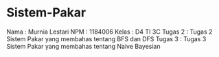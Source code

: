 # Sistem-Pakar
 Nama : Murnia Lestari
 NPM : 1184006
 Kelas : D4 TI 3C
 Tugas 2 : Tugas 2 Sistem Pakar yang membahas tentang  BFS dan DFS
 Tugas 3 : Tugas 3 Sistem Pakar yang membahas tentang Naive Bayesian
